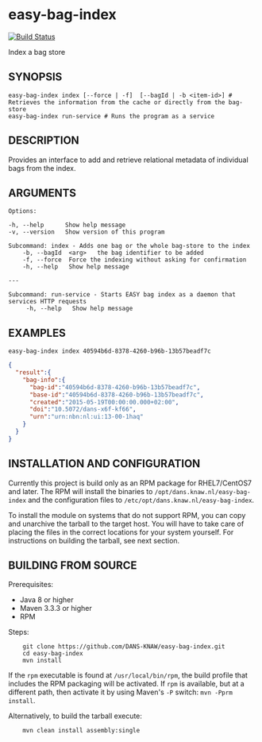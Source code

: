 easy-bag-index
==============
[![Build Status](https://travis-ci.org/DANS-KNAW/easy-bag-index.png?branch=master)](https://travis-ci.org/DANS-KNAW/easy-bag-index)

Index a bag store

SYNOPSIS
--------

    easy-bag-index index [--force | -f]  [--bagId | -b <item-id>] # Retrieves the information from the cache or directly from the bag-store
    easy-bag-index run-service # Runs the program as a service

DESCRIPTION
-----------
Provides an interface to add and retrieve relational metadata of individual bags from the index.

ARGUMENTS
---------

    Options:

    -h, --help      Show help message
    -v, --version   Show version of this program

    Subcommand: index - Adds one bag or the whole bag-store to the index
        -b, --bagId  <arg>   the bag identifier to be added
        -f, --force  Force the indexing without asking for confirmation
        -h, --help   Show help message

    ---

    Subcommand: run-service - Starts EASY bag index as a daemon that services HTTP requests
         -h, --help   Show help message

EXAMPLES
--------

```jshelllanguage
easy-bag-index index 40594b6d-8378-4260-b96b-13b57beadf7c
```

```json
{
  "result":{
    "bag-info":{
      "bag-id":"40594b6d-8378-4260-b96b-13b57beadf7c",
      "base-id":"40594b6d-8378-4260-b96b-13b57beadf7c",
      "created":"2015-05-19T00:00:00.000+02:00",
      "doi":"10.5072/dans-x6f-kf66",
      "urn":"urn:nbn:nl:ui:13-00-1haq"
    }
  }
}

```


INSTALLATION AND CONFIGURATION
------------------------------
Currently this project is build only as an RPM package for RHEL7/CentOS7 and later. The RPM will install the binaries to
`/opt/dans.knaw.nl/easy-bag-index` and the configuration files to `/etc/opt/dans.knaw.nl/easy-bag-index`.

To install the module on systems that do not support RPM, you can copy and unarchive the tarball to the target host.
You will have to take care of placing the files in the correct locations for your system yourself. For instructions
on building the tarball, see next section.


BUILDING FROM SOURCE
--------------------

Prerequisites:

* Java 8 or higher
* Maven 3.3.3 or higher
* RPM

Steps:

        git clone https://github.com/DANS-KNAW/easy-bag-index.git
        cd easy-bag-index
        mvn install

If the `rpm` executable is found at `/usr/local/bin/rpm`, the build profile that includes the RPM
packaging will be activated. If `rpm` is available, but at a different path, then activate it by using
Maven's `-P` switch: `mvn -Pprm install`.

Alternatively, to build the tarball execute:

        mvn clean install assembly:single
